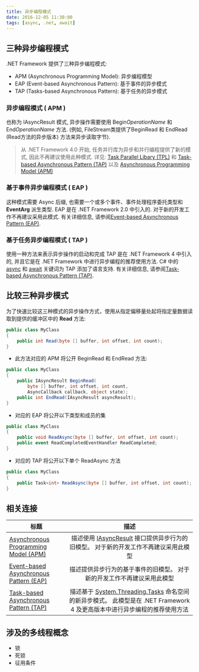 ```yaml
---
title: 异步编程模式
date: 2016-12-05 11:30:00
tags: [async, .net, await]
---
```


## 三种异步编程模式
.NET Framework 提供了三种异步编程模式:
* APM (Asynchronous Programming Model): 异步编程模型
* EAP (Event-based Asynchronous Pattern): 基于事件的异步模式
* TAP (Tasks-based Asynchronous Pattern): 基于任务的异步模式

<!--more-->

### 异步编程模式 ( APM )

也称为 IAsyncResult 模式, 异步操作需要使用 Begin*OperationName* 和 End*OperationName* 方法. (例如, FileStream类提供了BeginRead 和 EndRead (Read方法的异步版本) 方法来异步读取字节).

> 从 .NET Framework 4.0 开始, 任务并行库为异步和并行编程提供了新的模式, 因此不再建议使用此种模式. 详见: [Task Parallel Libary (TPL)](https://msdn.microsoft.com/zh-cn/library/dd460717(v=vs.110).aspx) 和 [Task-based Asynchronous Pattern (TAP)](https://msdn.microsoft.com/zh-cn/library/hh873175(v=vs.110).aspx) 以及 [Asynchronous Programming Model (APM)](https://msdn.microsoft.com/zh-cn/library/ms228963(v=vs.110).aspx)

### 基于事件异步编程模式 ( EAP )

这种模式需要 Async 后缀, 也需要一个或多个事件、事件处理程序委托类型和 **EventArg** 派生类型. EAP 是在 .NET Framework 2.0 中引入的. 对于新的开发工作不再建议采用此模式. 有关详细信息, 请参阅[Event-based Asynchronous Pattern (EAP)](https://msdn.microsoft.com/zh-cn/library/ms228969(v=vs.110).aspx). 

### 基于任务异步编程模式 ( TAP )

使用一种方法来表示异步操作的启动和完成
TAP 是在 .NET Framework 4 中引入的, 并且它是在 .NET Framework 中进行异步编程的推荐使用方法. C# 中的 [async](https://msdn.microsoft.com/zh-cn/library/hh156513(v=vs.110).aspx) 和 [await](https://msdn.microsoft.com/zh-cn/library/hh156528(v=vs.110).aspx) 关键词为 TAP 添加了语言支持. 有关详细信息, 请参阅[Task-based Asynchronous Pattern (TAP)](https://msdn.microsoft.com/zh-cn/library/hh873175(v=vs.110).aspx). 

## 比较三种异步模式
为了快速比较这三种模式的异步操作方式，使用从指定偏移量处起将指定量数据读取到提供的缓冲区中的 **Read** 方法: 
```csharp
public class MyClass
{
    public int Read(byte [] buffer, int offset, int count);
}
```
* 此方法对应的 APM 将公开 BeginRead 和 EndRead 方法:
```csharp
public class MyClass
{
    public IAsyncResult BeginRead(
        byte [] buffer, int offset, int count, 
        AsyncCallback callback, object state);
    public int EndRead(IAsyncResult asyncResult);
}
```
* 对应的 EAP 将公开以下类型和成员的集
```csharp
public class MyClass
{
    public void ReadAsync(byte [] buffer, int offset, int count);
    public event ReadCompletedEventHandler ReadCompleted;
}
```
* 对应的 TAP 将公开以下单个 ReadAsync 方法
```csharp
public class MyClass
{
    public Task<int> ReadAsync(byte [] buffer, int offset, int count);
}
```

## 相关连接
|标题|描述|
| ------------- |:-------------:|
|[Asynchronous Programming Model (APM)](https://msdn.microsoft.com/zh-cn/library/ms228963(v=vs.110).aspx)|描述使用 [IAsyncResult](https://msdn.microsoft.com/zh-cn/library/system.iasyncresult(v=vs.110).aspx) 接口提供异步行为的旧模型。 对于新的开发工作不再建议采用此模型|
|[Event-based Asynchronous Pattern (EAP)](https://msdn.microsoft.com/zh-cn/library/ms228969(v=vs.110).aspx)|描述提供异步行为的基于事件的旧模型。 对于新的开发工作不再建议采用此模型|
|[Task-based Asynchronous Pattern (TAP)](https://msdn.microsoft.com/zh-cn/library/hh873175(v=vs.110).aspx)|描述基于 [System.Threading.Tasks](https://msdn.microsoft.com/zh-cn/library/system.threading.tasks(v=vs.110).aspx) 命名空间的新异步模式。 此模型是在 .NET Framework 4 及更高版本中进行异步编程的推荐使用方法|


## 涉及的多线程概念
* 锁
* 死锁
* 征用条件